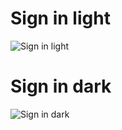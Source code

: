 # Sign in light

![Sign in light](https://github.com/janzenfaidiban/free-bootstrap-templates-by-janzen-faidiban/blob/main/01-sign-in/results/light-version.png?raw=true)

# Sign in dark

![Sign in dark](https://github.com/janzenfaidiban/free-bootstrap-templates-by-janzen-faidiban/blob/main/01-sign-in/results/dark-version.png?raw=true)
